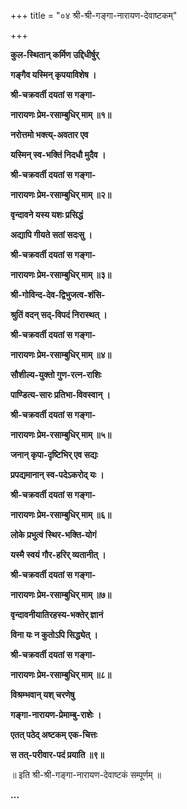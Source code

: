 +++
title = "०४ श्री-श्री-गङ्गा-नारायण-देवाष्टकम्"

+++

**कुल-स्थितान् कर्मिण उद्दिधीर्षुर्**

**गङ्गैव यस्मिन् कृपयाविशेष ।**

**श्री-चक्रवर्ती दयतां स गङ्गा-**

**नारायणः प्रेम-रसाम्बुधिर् माम् ॥१॥**

**नरोत्तमो भक्त्य्-अवतार एव**

**यस्मिन् स्व-भक्तिं निदधौ मुदैव ।**

**श्री-चक्रवर्ती दयतां स गङ्गा-**

**नारायणः प्रेम-रसाम्बुधिर् माम् ॥२॥**

**वृन्दावने यस्य यशः प्रसिद्धं** 

**अद्यापि गीयते सतां सदःसु ।**

**श्री-चक्रवर्ती दयतां स गङ्गा-**

**नारायणः प्रेम-रसाम्बुधिर् माम् ॥३॥**

**श्री-गोविन्द-देव-द्विभुजत्व-शंसि-**

**श्रुतिं वदन् सद्-विपदं निरास्थत् ।**

**श्री-चक्रवर्ती दयतां स गङ्गा-**

**नारायणः प्रेम-रसाम्बुधिर् माम् ॥४॥**

**सौशील्य-युक्तो गुण-रत्न-राशिः**

**पाण्डित्य-सारः प्रतिभा-विवस्वान् ।**

**श्री-चक्रवर्ती दयतां स गङ्गा-**

**नारायणः प्रेम-रसाम्बुधिर् माम् ॥५॥**

**जनान् कृपा-दृष्टिभिर् एव सद्यः**

**प्रपद्यमानान् स्व-पदेऽकरोद् यः ।**

**श्री-चक्रवर्ती दयतां स गङ्गा-**

**नारायणः प्रेम-रसाम्बुधिर् माम् ॥६॥**

**लोके प्रभुत्वं स्थिर-भक्ति-योगं**

**यस्मै स्वयं गौर-हरिर् व्यतानीत् ।**

**श्री-चक्रवर्ती दयतां स गङ्गा-**

**नारायणः प्रेम-रसाम्बुधिर् माम् ॥७॥**

**वृन्दावनीयातिरहस्य-भक्तेर् ज्ञानं**

**विना यः न कुतोऽपि सिद्ध्येत् ।**

**श्री-चक्रवर्ती दयतां स गङ्गा-**

**नारायणः प्रेम-रसाम्बुधिर् माम् ॥८॥**

**विश्रम्भवान् यश् चरणेषु** 

**गङ्गा-नारायण-प्रेमाम्बु-राशेः ।**

**एतत् पठेद् अष्टकम् एक-चित्तः**

**स तत्-परीवार-पदं प्रयाति ॥९॥**

॥ इति श्री-श्री-गङ्गा-नारायण-देवाष्टकं सम्पूर्णम् ॥

**…**
